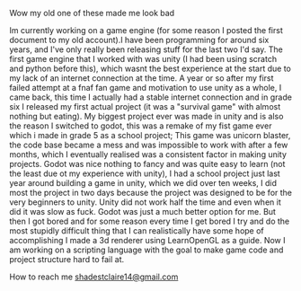 Wow my old one of these made me look bad

Im currently working on a game engine (for some reason I posted the first document to my old 
account).I have been programming for around six years, and I've only really been releasing stuff for 
the last two I'd say. The first game engine that I worked with was unity (I had been using scratch 
and python before this), which wasnt the best experience at the start due to my lack of an internet 
connection at the time. A year or so after my first failed attempt at a fnaf fan game and motivation 
to use unity as a whole, I came back, this time I actually had a stable internet connection and in 
grade six I released my first actual project (it was a "survival game" with almost nothing but 
eating). My biggest project ever was made in unity and is also the reason I switched to godot, this 
was a remake of my fist game ever which i made in grade 5 as a school project; This game was unicorn 
blaster, the code base became a mess and was impossible to work with after a few months, which I 
eventually realised was a consistent factor in making unity projects. Godot was nice nothing to fancy 
and was quite easy to learn (not the least due ot my experience with unity), I had a school project 
just last year around building a game in unity, which we did over ten weeks, I did most the project 
in two days because the project was designed to be for the very beginners to unity. Unity did not 
work half the time and even when it did it was slow as fuck. Godot was just a much better option for 
me. But then I got bored and for some reason every time I get bored I try and do the most stupidly 
difficult thing that I can realistically have some hope of accomplishing I made a 3d renderer using 
LearnOpenGL as a guide. Now I am working on a scripting language with the goal to make game code and 
project structure hard to fail at.

How to reach me shadestclaire14@gmail.com
